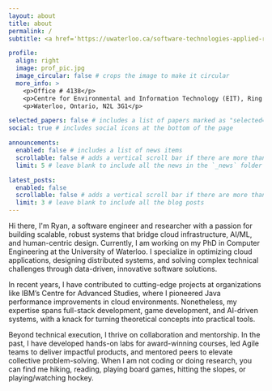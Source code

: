 ```yaml
---
layout: about
title: about
permalink: /
subtitle: <a href='https://uwaterloo.ca/software-technologies-applied-research-laboratory/'>UWaterloo STAR LAB</a> # <a href='#'>Affiliations</a>. Address. Contacts. Motto. Etc.

profile:
  align: right
  image: prof_pic.jpg
  image_circular: false # crops the image to make it circular
  more_info: >
    <p>Office # 4138</p>
    <p>Centre for Environmental and Information Technology (EIT), Ring Rd.</p>
    <p>Waterloo, Ontario, N2L 3G1</p>

selected_papers: false # includes a list of papers marked as "selected={true}"
social: true # includes social icons at the bottom of the page

announcements:
  enabled: false # includes a list of news items
  scrollable: false # adds a vertical scroll bar if there are more than 3 news items
  limit: 5 # leave blank to include all the news in the `_news` folder

latest_posts:
  enabled: false
  scrollable: false # adds a vertical scroll bar if there are more than 3 new posts items
  limit: 3 # leave blank to include all the blog posts
---
```


Hi there, I'm Ryan, a software engineer and researcher with a passion for building scalable, robust systems that bridge cloud infrastructure, AI/ML, and human-centric design. Currently, I am working on my PhD in Computer Engineering at the University of Waterloo. I specialize in optimizing cloud applications, designing distributed systems, and solving complex technical challenges through data-driven, innovative software solutions.

In recent years, I have contributed to cutting-edge projects at organizations like IBM’s Centre for Advanced Studies, where I pioneered Java performance improvements in cloud environments. Nonetheless, my expertise spans full-stack development, game development, and AI-driven systems, with a knack for turning theoretical concepts into practical tools.

Beyond technical execution, I thrive on collaboration and mentorship. In the past, I have developed hands-on labs for award-winning courses, led Agile teams to deliver impactful products, and mentored peers to elevate collective problem-solving. When I am not coding or doing research, you can find me hiking, reading, playing board games, hitting the slopes, or playing/watching hockey.